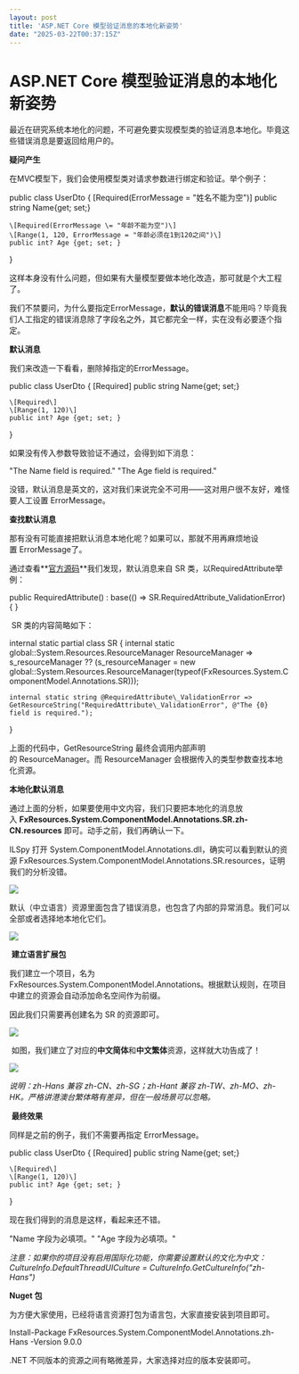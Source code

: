 ```yaml
---
layout: post
title: 'ASP.NET Core 模型验证消息的本地化新姿势'
date: "2025-03-22T00:37:15Z"
---
```

ASP.NET Core 模型验证消息的本地化新姿势
==========================

最近在研究系统本地化的问题，不可避免要实现模型类的验证消息本地化。毕竟这些错误消息是要返回给用户的。

**疑问产生**

在MVC模型下，我们会使用模型类对请求参数进行绑定和验证。举个例子：

public class UserDto
{
    \[Required(ErrorMessage \= "姓名不能为空")\]
    public string Name{get; set;}

    \[Required(ErrorMessage \= "年龄不能为空")\]
    \[Range(1, 120, ErrorMessage = "年龄必须在1到120之间")\]
    public int? Age {get; set; }

}

这样本身没有什么问题，但如果有大量模型要做本地化改造，那可就是个大工程了。

我们不禁要问，为什么要指定ErrorMessage，**默认的错误消息**不能用吗？毕竟我们人工指定的错误消息除了字段名之外，其它都完全一样，实在没有必要逐个指定。

**默认消息**

我们来改造一下看看，删除掉指定的ErrorMessage。

public class UserDto
{
    \[Required\]
    public string Name{get; set;}

    \[Required\]
    \[Range(1, 120)\]
    public int? Age {get; set; }

}

如果没有传入参数导致验证不通过，会得到如下消息：

"The Name field is required."
"The Age field is required."

没错，默认消息是英文的，这对我们来说完全不可用——这对用户很不友好，难怪要人工设置 ErrorMessage。

**查找默认消息**

那有没有可能直接把默认消息本地化呢？如果可以，那就不用再麻烦地设置 ErrorMessage了。

通过查看**[官方源码](https://source.dot.net/#System.ComponentModel.Annotations/System/ComponentModel/DataAnnotations/RequiredAttribute.cs,21)**我们发现，默认消息来自 SR 类，以RequiredAttribute举例：

public RequiredAttribute()
      : base(() => SR.RequiredAttribute\_ValidationError)
{
}

 SR 类的内容简略如下：

internal static partial class SR
{
    internal static global::System.Resources.ResourceManager ResourceManager => s\_resourceManager ?? (s\_resourceManager = new global::System.Resources.ResourceManager(typeof(FxResources.System.ComponentModel.Annotations.SR)));

    internal static string @RequiredAttribute\_ValidationError => GetResourceString("RequiredAttribute\_ValidationError", @"The {0} field is required.");
}

上面的代码中，GetResourceString 最终会调用内部声明的 ResourceManager。而 ResourceManager 会根据传入的类型参数查找本地化资源。

**本地化默认消息**

通过上面的分析，如果要使用中文内容，我们只要把本地化的消息放入 **FxResources.System.ComponentModel.Annotations.SR.zh-CN.resources** 即可。动手之前，我们再确认一下。

ILSpy 打开 System.ComponentModel.Annotations.dll，确实可以看到默认的资源 FxResources.System.ComponentModel.Annotations.SR.resources，证明我们的分析没错。

![](https://img2024.cnblogs.com/blog/777224/202503/777224-20250321165721826-1082022952.png)

默认（中立语言）资源里面包含了错误消息，也包含了内部的异常消息。我们可以全部或者选择地本地化它们。

![](https://img2024.cnblogs.com/blog/777224/202503/777224-20250321170002718-864052792.png)

 **建立语言扩展包**

我们建立一个项目，名为 FxResources.System.ComponentModel.Annotations。根据默认规则，在项目中建立的资源会自动添加命名空间作为前缀。

因此我们只需要再创建名为 SR 的资源即可。

![](https://img2024.cnblogs.com/blog/777224/202503/777224-20250321170730656-837239591.png)

 如图，我们建立了对应的**中文简体**和**中文繁体**资源，这样就大功告成了！

![](https://img2024.cnblogs.com/blog/777224/202503/777224-20250321170935356-1542956857.png)

_说明：zh-Hans 兼容 zh-CN、zh-SG；zh-Hant 兼容 zh-TW、zh-MO、zh-HK。严格讲港澳台繁体略有差异，但在一般场景可以忽略。_

 **最终效果**

同样是之前的例子，我们不需要再指定 ErrorMessage。

public class UserDto
{
    \[Required\]
    public string Name{get; set;}

    \[Required\]
    \[Range(1, 120)\]
    public int? Age {get; set; }

}

现在我们得到的消息是这样，看起来还不错。

"Name 字段为必填项。"
"Age 字段为必填项。"

_注意：如果你的项目没有启用国际化功能，你需要设置默认的文化为中文：CultureInfo.DefaultThreadUICulture = CultureInfo.GetCultureInfo("zh-Hans")_

**Nuget 包**

为方便大家使用，已经将语言资源打包为语言包，大家直接安装到项目即可。

Install-Package FxResources.System.ComponentModel.Annotations.zh-Hans -Version 9.0.0

.NET 不同版本的资源之间有略微差异，大家选择对应的版本安装即可。